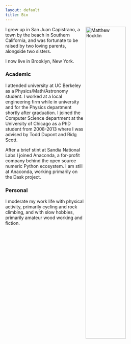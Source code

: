 ```yaml
---
layout: default
title: Bio
---
```



<img src="/trainselfphoto_small.jpg"
     alt="Matthew Rocklin"
     width="50%"
     align="right"/>

I grew up in San Juan Capistrano, a town by the beach in Southern California,
and was fortunate to be raised by two loving parents, alongside two sisters.

I now live in Brooklyn, New York.

### Academic

I attended university at UC Berkeley as a Physics/Math/Astronomy student.  I
worked at a local engineering firm while in university and for the Physics
department shortly after graduation.  I joined the Computer Science department
at the University of Chicago as a PhD student from 2008-2013 where I was
advised by Todd Dupont and Ridg Scott.

After a brief stint at Sandia National Labs I joined Anaconda, a
for-profit company behind the open source numeric Python ecosystem.  I am still
at Anaconda, working primarily on the Dask project.


### Personal

I moderate my work life with physical activity, primarily cycling and rock
climbing, and with slow hobbies, primarily amateur wood working and fiction.
